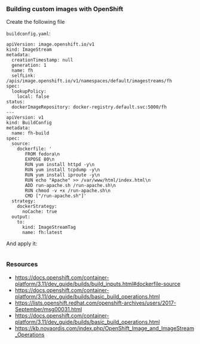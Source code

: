 ### Building custom images with OpenShift ###

Create the following file

`buildconfig.yaml`:
~~~
apiVersion: image.openshift.io/v1
kind: ImageStream
metadata:
  creationTimestamp: null
  generation: 1
  name: fh
  selfLink: /apis/image.openshift.io/v1/namespaces/default/imagestreams/fh
spec:
  lookupPolicy:
    local: false
status:
  dockerImageRepository: docker-registry.default.svc:5000/fh
---
apiVersion: v1
kind: BuildConfig
metadata:
  name: fh-build
spec:
  source:
    dockerfile: '
       FROM fedora\n
       EXPOSE 80\n
       RUN yum install httpd -y\n
       RUN yum install tcpdump -y\n
       RUN yum install iproute -y\n
       RUN echo "Apache" >> /var/www/html/index.html\n
       ADD run-apache.sh /run-apache.sh\n
       RUN chmod -v +x /run-apache.sh\n
       CMD ["/run-apache.sh"]'
  strategy:
    dockerStrategy:
      noCache: true
  output:
    to:
      kind: ImageStreamTag
      name: fh:latest
~~~

And apply it:
~~~

~~~

### Resources ###

* https://docs.openshift.com/container-platform/3.11/dev_guide/builds/build_inputs.html#dockerfile-source
* https://docs.openshift.com/container-platform/3.11/dev_guide/builds/basic_build_operations.html
* https://lists.openshift.redhat.com/openshift-archives/users/2017-September/msg00031.html
* https://docs.openshift.com/container-platform/3.11/dev_guide/builds/basic_build_operations.html
* https://kb.novaordis.com/index.php/OpenShift_Image_and_ImageStream_Operations
